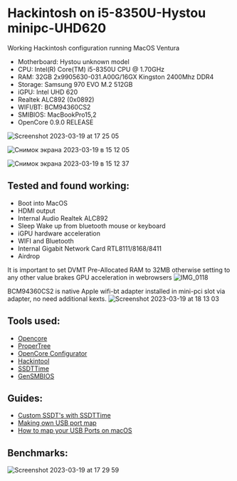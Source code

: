 # Hackintosh on i5-8350U-Hystou minipc-UHD620

Working Hackintosh configuration running MacOS Ventura

- Motherboard: Hystou unknown model
- CPU: Intel(R) Core(TM) i5-8350U CPU @ 1.70GHz  
- RAM: 32GB 2x9905630-031.A00G/16GX Kingston 2400Mhz DDR4
- Storage: Samsung 970 EVO M.2 512GB  
- iGPU: Intel UHD 620  
- Realtek ALC892 (0x0892)
- WIFI/BT: BCM94360CS2
- SMIBIOS: MacBookPro15,2
- OpenCore 0.9.0 RELEASE


![Screenshot 2023-03-19 at 17 25 05](https://user-images.githubusercontent.com/7040503/226187965-38c13f0b-cc16-4501-8c70-c0f0ca8054c3.png)


![Снимок экрана 2023-03-19 в 15 12 05](https://user-images.githubusercontent.com/7040503/226187762-b3aebebe-e232-4336-888a-23250aa2ff6e.png)

![Снимок экрана 2023-03-19 в 15 12 37](https://user-images.githubusercontent.com/7040503/226187768-bd6f46d5-e6a8-47f1-a3f8-490c29302371.png)

## Tested and found working:
- Boot into MacOS 
- HDMI output
- Internal Audio Realtek ALC892
- Sleep Wake up from bluetooth mouse or keyboard
- iGPU hardware acceleration
- WIFI and Bluetooth 
- Internal Gigabit Network Card RTL8111/8168/8411
- Airdrop

It is important to set DVMT Pre-Allocated RAM to 32MB otherwise setting to any other value brakes GPU acceleration in webrowsers
![IMG_0118](https://user-images.githubusercontent.com/7040503/226189390-fa0d1cf5-791e-4918-ad46-3930f7c6eed9.jpg)


BCM94360CS2 is native Apple wifi-bt adapter installed in mini-pci slot via adapter, no need additional kexts.
![Screenshot 2023-03-19 at 18 13 03](https://user-images.githubusercontent.com/7040503/226189200-d0c91428-e42b-4012-a218-3467c165b85c.png)


## Tools used:
- [Opencore](https://dortania.github.io/OpenCore-Install-Guide/) 
- [ProperTree](https://github.com/corpnewt/ProperTree)
- [OpenCore Configurator](https://mackie100projects.altervista.org/download-opencore-configurator/)
- [Hackintool](https://github.com/headkaze/Hackintool)
- [SSDTTime](https://github.com/corpnewt/SSDTTime)
- [GenSMBIOS](https://github.com/corpnewt/GenSMBIOS)

## Guides:
- [Custom SSDT's with SSDTTime](https://www.tonymacx86.com/threads/custom-ssdts-using-corpnewts-ssdttime.318976/)
- [Making own USB port map](https://www.tonymacx86.com/threads/the-new-beginners-guide-to-usb-port-configuration.286553/#post-2029768)
- [How to map your USB Ports on macOS](https://elitemacx86.com/threads/how-to-map-your-usb-ports-on-macos.581/)

## Benchmarks:
![Screenshot 2023-03-19 at 17 29 59](https://user-images.githubusercontent.com/7040503/226189279-98def08e-d65b-4cb8-a0a7-33e58690e759.png)
